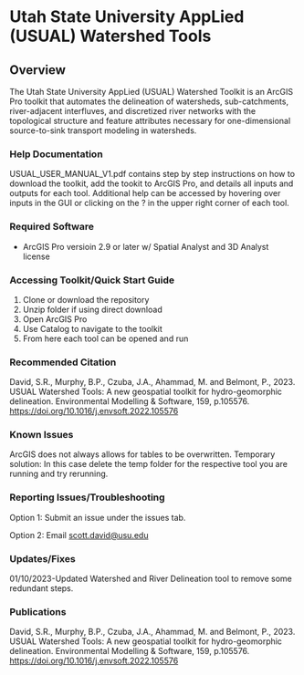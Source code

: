 # Utah State University AppLied (USUAL) Watershed Tools

## Overview
The Utah State University AppLied (USUAL) Watershed Toolkit is an ArcGIS Pro toolkit that automates the delineation of watersheds, sub-catchments, river-adjacent interfluves, and discretized river networks with the topological structure and feature attributes necessary for one-dimensional source-to-sink transport modeling in watersheds. 

### Help Documentation
USUAL_USER_MANUAL_V1.pdf contains step by step instructions on how to download the toolkit, add the tookit to ArcGIS Pro, and details all inputs and outputs for each tool. Additional help can be accessed by hovering over inputs in the GUI or clicking on the ? in the upper right corner of each tool. 

### Required Software

- ArcGIS Pro versioin 2.9 or later w/ Spatial Analyst and 3D Analyst license

### Accessing Toolkit/Quick Start Guide

1) Clone or download the repository
2) Unzip folder if using direct download
3) Open ArcGIS Pro
4) Use Catalog to navigate to the toolkit
5) From here each tool can be opened and run

### Recommended Citation
David, S.R., Murphy, B.P., Czuba, J.A., Ahammad, M. and Belmont, P., 2023. USUAL Watershed Tools: A new geospatial toolkit for hydro-geomorphic delineation. Environmental Modelling & Software, 159, p.105576. https://doi.org/10.1016/j.envsoft.2022.105576

### Known Issues
ArcGIS does not always allows for tables to be overwritten. Temporary solution: In this case delete the temp folder for the respective tool you are running and try rerunning. 

### Reporting Issues/Troubleshooting
Option 1: Submit an issue under the issues tab.

Option 2: Email scott.david@usu.edu

### Updates/Fixes
01/10/2023-Updated Watershed and River Delineation tool to remove some redundant steps. 

### Publications
David, S.R., Murphy, B.P., Czuba, J.A., Ahammad, M. and Belmont, P., 2023. USUAL Watershed Tools: A new geospatial toolkit for hydro-geomorphic delineation. Environmental Modelling & Software, 159, p.105576. https://doi.org/10.1016/j.envsoft.2022.105576
